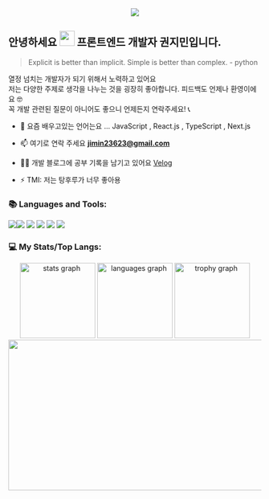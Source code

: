 

<div align="center">
  <img src="https://profile-counter.glitch.me/mingzzi96/count.svg?"  />
</div>

###
## 안녕하세요 <img width="30" src="https://raw.githubusercontent.com/aemmadi/aemmadi/master/wave.gif"> 프론트엔드 개발자 권지민입니다.

> Explicit is better than implicit. Simple is better than complex. - python


열정 넘치는 개발자가 되기 위해서 노력하고 있어요 <br>
저는 다양한 주제로 생각을 나누는 것을 굉장히 좋아합니다. 피드백도 언제나 환영이에요 🤓<br>
꼭 개발 관련된 질문이 아니어도 좋으니 언제든지 연락주세요! 📞
<br>
- 🌱 요즘 배우고있는 언어는요 ... JavaScript , React.js , TypeScript , Next.js

- 📫 여기로 연락 주세요 **jimin23623@gmail.com**

- ✍🏼 개발 블로그에 공부 기록을 남기고 있어요 [Velog](https://velog.io/@ooo3289)

- ⚡ TMI: 저는 탕후루가 너무 좋아용



###

<p align="left"></p>

###
<h3 align="left">📚 Languages and Tools:</h3>
<div align="left">
  <img src="https://img.shields.io/badge/html5-E34F26?style=for-the-badge&logo=html5&logoColor=white"><img src="https://img.shields.io/badge/css-1572B6?style=for-the-badge&logo=css3&logoColor=white">
  <img src="https://img.shields.io/badge/javascript-F7DF1E?style=for-the-badge&logo=javascript&logoColor=black">
  <img src="https://img.shields.io/badge/react-61DAFB?style=for-the-badge&logo=react&logoColor=black">
  <img src="https://img.shields.io/badge/next.js-000000?style=for-the-badge&logo=nextjs&logoColor=black">
  <img src="https://img.shields.io/badge/typescript-3178C6?style=for-the-badge&logo=typescript&logoColor=white">
</div>

###
<h3 align="left">💻 My Stats/Top Langs:</h3>
<div align="center">
  <img src="https://github-readme-stats.vercel.app/api?username=mingzzi96&hide_title=false&hide_rank=false&show_icons=true&include_all_commits=true&count_private=true&disable_animations=false&theme=dark&locale=en&hide_border=false&order=1" height="150" alt="stats graph"  />
  <img src="https://github-readme-stats.vercel.app/api/top-langs?username=mingzzi96&locale=en&hide_title=false&layout=compact&card_width=320&langs_count=5&theme=dark&hide_border=false&order=2" height="150" alt="languages graph"  />
  <img src="https://github-profile-trophy.vercel.app?username=mingzzi96&theme=onedark&column=-1&row=1&margin-w=8&margin-h=8&no-bg=false&no-frame=false&order=4" height="150" alt="trophy graph"  />
</div>

<!--https://www.gitanimals.org/en_US/mypage?type=farm-type-->
<a href="https://github.com/devxb/gitanimals">
<img
  src="https://render.gitanimals.org/farms/mingzzi96"
  width="600"
  height="300"
/>
</a>
